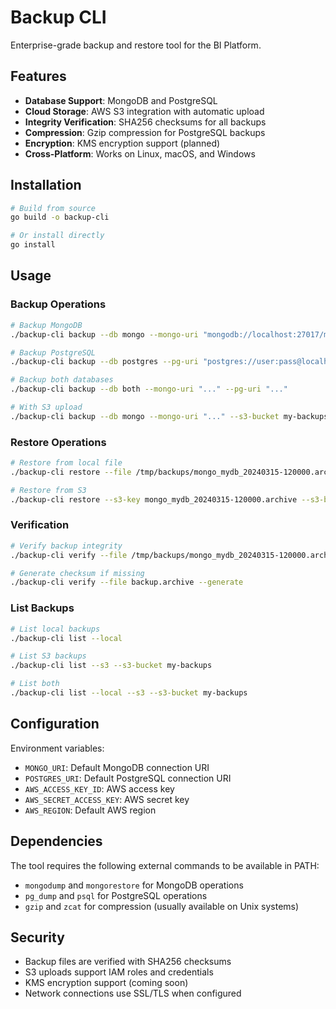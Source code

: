 # Backup CLI

Enterprise-grade backup and restore tool for the BI Platform.

## Features

- **Database Support**: MongoDB and PostgreSQL
- **Cloud Storage**: AWS S3 integration with automatic upload
- **Integrity Verification**: SHA256 checksums for all backups
- **Compression**: Gzip compression for PostgreSQL backups
- **Encryption**: KMS encryption support (planned)
- **Cross-Platform**: Works on Linux, macOS, and Windows

## Installation

```bash
# Build from source
go build -o backup-cli

# Or install directly
go install
```

## Usage

### Backup Operations

```bash
# Backup MongoDB
./backup-cli backup --db mongo --mongo-uri "mongodb://localhost:27017/mydb"

# Backup PostgreSQL
./backup-cli backup --db postgres --pg-uri "postgres://user:pass@localhost:5432/mydb"

# Backup both databases
./backup-cli backup --db both --mongo-uri "..." --pg-uri "..."

# With S3 upload
./backup-cli backup --db mongo --mongo-uri "..." --s3-bucket my-backups --s3-region us-east-1
```

### Restore Operations

```bash
# Restore from local file
./backup-cli restore --file /tmp/backups/mongo_mydb_20240315-120000.archive --mongo-uri "..."

# Restore from S3
./backup-cli restore --s3-key mongo_mydb_20240315-120000.archive --s3-bucket my-backups --mongo-uri "..."
```

### Verification

```bash
# Verify backup integrity
./backup-cli verify --file /tmp/backups/mongo_mydb_20240315-120000.archive

# Generate checksum if missing
./backup-cli verify --file backup.archive --generate
```

### List Backups

```bash
# List local backups
./backup-cli list --local

# List S3 backups
./backup-cli list --s3 --s3-bucket my-backups

# List both
./backup-cli list --local --s3 --s3-bucket my-backups
```

## Configuration

Environment variables:
- `MONGO_URI`: Default MongoDB connection URI
- `POSTGRES_URI`: Default PostgreSQL connection URI
- `AWS_ACCESS_KEY_ID`: AWS access key
- `AWS_SECRET_ACCESS_KEY`: AWS secret key
- `AWS_REGION`: Default AWS region

## Dependencies

The tool requires the following external commands to be available in PATH:
- `mongodump` and `mongorestore` for MongoDB operations
- `pg_dump` and `psql` for PostgreSQL operations
- `gzip` and `zcat` for compression (usually available on Unix systems)

## Security

- Backup files are verified with SHA256 checksums
- S3 uploads support IAM roles and credentials
- KMS encryption support (coming soon)
- Network connections use SSL/TLS when configured